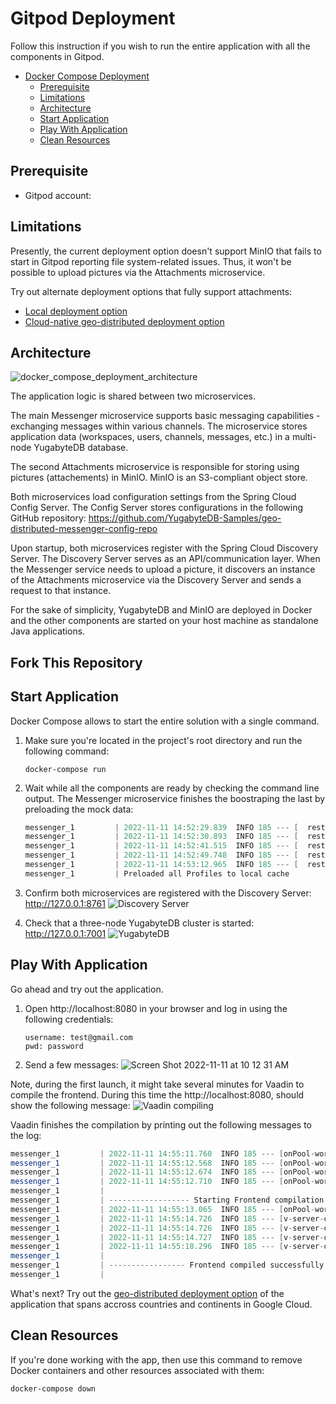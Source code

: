 # Gitpod Deployment

Follow this instruction if you wish to run the entire application with all the components in Gitpod.

<!-- vscode-markdown-toc -->

- [Docker Compose Deployment](#docker-compose-deployment)
  - [Prerequisite](#prerequisite)
  - [Limitations](#limitations)
  - [Architecture](#architecture)
  - [Start Application](#start-application)
  - [Play With Application](#play-with-application)
  - [Clean Resources](#clean-resources)

<!-- vscode-markdown-toc-config
    numbering=false
    autoSave=true
    /vscode-markdown-toc-config -->
<!-- /vscode-markdown-toc -->

## Prerequisite

* Gitpod account:

## Limitations

Presently, the current deployment option doesn't support MinIO that fails to start in Gitpod reporting file system-related issues. Thus, it won't be possible to upload pictures via the Attachments microservice.

Try out alternate deployment options that fully support attachments:
* [Local deployment option](local_deployment.md)
* [Cloud-native geo-distributed deployment option](gcloud_deployment.md)


## Architecture

![docker_compose_deployment_architecture](https://user-images.githubusercontent.com/1537233/201368434-bf5f2ce9-0fe3-49b1-9715-bf6e13dfe44a.png)

The application logic is shared between two microservices.

The main Messenger microservice supports basic messaging capabilities - exchanging messages within various channels. The microservice stores application data (workspaces, users, channels, messages, etc.) in a multi-node YugabyteDB database.

The second Attachments microservice is responsible for storing using pictures (attachements) in MinIO. MinIO is an S3-compliant object store.

Both microservices load configuration settings from the Spring Cloud Config Server. The Config Server stores configurations in the following GitHub repository: https://github.com/YugabyteDB-Samples/geo-distributed-messenger-config-repo

Upon startup, both microservices register with the Spring Cloud Discovery Server. The Discovery Server serves as an API/communication layer. When the Messenger service needs to upload a picture, it discovers an instance of the Attachments microservice via the Discovery Server and sends a request to that instance.

For the sake of simplicity, YugabyteDB and MinIO are deployed in Docker and the other components are started on your host machine as standalone Java applications.

## Fork This Repository


## Start Application

Docker Compose allows to start the entire solution with a single command.

1. Make sure you're located in the project's root directory and run the following command:
    ```shell
    docker-compose run
    ```
2. Wait while all the components are ready by checking the command line output. The Messenger microservice finishes the boostraping the last by preloading the mock data:
    ```java
    messenger_1         | 2022-11-11 14:52:29.839  INFO 185 --- [  restartedMain] c.y.a.m.data.generator.DataGenerator     : Generating Channels
    messenger_1         | 2022-11-11 14:52:30.893  INFO 185 --- [  restartedMain] c.y.a.m.data.generator.DataGenerator     : Generating Users
    messenger_1         | 2022-11-11 14:52:41.515  INFO 185 --- [  restartedMain] c.y.a.m.data.generator.DataGenerator     : Mapping Users to Workspaces
    messenger_1         | 2022-11-11 14:52:49.748  INFO 185 --- [  restartedMain] c.y.a.m.data.generator.DataGenerator     : Generating Messages
    messenger_1         | 2022-11-11 14:53:12.965  INFO 185 --- [  restartedMain] c.y.a.m.data.generator.DataGenerator     : Finished data generation
    messenger_1         | Preloaded all Profiles to local cache
    ```

3. Confirm both microservices are registered with the Discovery Server:
    http://127.0.0.1:8761
    ![Discovery Server](https://user-images.githubusercontent.com/1537233/201366203-2579a073-4f1f-403e-90f1-93a3287643b9.png)

4. Check that a three-node YugabyteDB cluster is started:
    http://127.0.0.1:7001
    ![YugabyteDB](https://user-images.githubusercontent.com/1537233/201366549-19bbbe35-d22c-4fc9-a3c9-5c45412da4db.png)

## Play With Application

Go ahead and try out the application.

1. Open http://localhost:8080 in your browser and log in using the following credentials:
    ```shell
    username: test@gmail.com
    pwd: password
    ```

4. Send a few messages:
    ![Screen Shot 2022-11-11 at 10 12 31 AM](https://user-images.githubusercontent.com/1537233/201368976-74513caa-4834-411d-a020-f5ccc8256989.png)


Note, during the first launch, it might take several minutes for Vaadin to compile the frontend. During this time the http://localhost:8080, should show the following message:
![Vaadin compiling](https://user-images.githubusercontent.com/1537233/201361833-6c303714-d334-40c7-a6ad-578f4b989d07.png)

Vaadin finishes the compilation by printing out the following messages to the log:
```java
messenger_1         | 2022-11-11 14:55:11.760  INFO 185 --- [onPool-worker-2] c.v.f.s.frontend.TaskUpdatePackages      : Frontend dependencies resolved successfully.
messenger_1         | 2022-11-11 14:55:12.568  INFO 185 --- [onPool-worker-2] c.v.f.s.frontend.TaskCopyFrontendFiles   : Copying frontend resources from jar files ...
messenger_1         | 2022-11-11 14:55:12.674  INFO 185 --- [onPool-worker-2] c.v.f.s.frontend.TaskCopyFrontendFiles   : Visited 20 resources. Took 106 ms.
messenger_1         | 2022-11-11 14:55:12.710  INFO 185 --- [onPool-worker-2] c.v.b.devserver.AbstractDevServerRunner  : Starting Webpack
messenger_1         | 
messenger_1         | ------------------ Starting Frontend compilation. ------------------
messenger_1         | 2022-11-11 14:55:13.065  INFO 185 --- [onPool-worker-2] c.v.b.devserver.AbstractDevServerRunner  : Running Webpack to compile frontend resources. This may take a moment, please stand by...
messenger_1         | 2022-11-11 14:55:14.726  INFO 185 --- [v-server-output] c.v.b.devserver.DevServerOutputTracker   : [webpack-dev-server] Project is running at:
messenger_1         | 2022-11-11 14:55:14.726  INFO 185 --- [v-server-output] c.v.b.devserver.DevServerOutputTracker   : [webpack-dev-server] Loopback: http://localhost:41943/
messenger_1         | 2022-11-11 14:55:14.727  INFO 185 --- [v-server-output] c.v.b.devserver.DevServerOutputTracker   : [webpack-dev-server] Content not from webpack is served from '/opt/messenger/messenger/target/classes/META-INF/VAADIN/webapp, /opt/messenger/messenger/src/main/webapp' directory
messenger_1         | 2022-11-11 14:55:18.296  INFO 185 --- [v-server-output] c.v.b.devserver.DevServerOutputTracker   : [build-status] : Compiled.
messenger_1         | 
messenger_1         | ----------------- Frontend compiled successfully. -----------------
messenger_1         | 
```

What's next? Try out the [geo-distributed deployment option](gcloud_deployment.md) of the application that spans accross countries and continents in Google Cloud.

## Clean Resources

If you're done working with the app, then use this command to remove Docker containers and other resources associated with them:

```shell
docker-compose down
```
